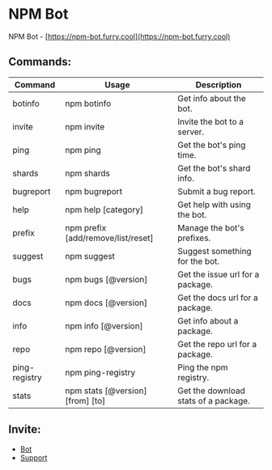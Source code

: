 # NPM Bot

NPM Bot - [https://npm-bot.furry.cool](https://npm-bot.furry.cool)

## Commands:

| Command       | Usage                                      | Description                          |
|---------------|--------------------------------------------|--------------------------------------|
| botinfo       | npm botinfo                                | Get info about the bot.              |
| invite        | npm invite                                 | Invite the bot to a server.          |
| ping          | npm ping                                   | Get the bot's ping time.             |
| shards        | npm shards                                 | Get the bot's shard info.            |
| bugreport     | npm bugreport <report>                     | Submit a bug report.                 |
| help          | npm help [category]                        | Get help with using the bot.         |
| prefix        | npm prefix [add/remove/list/reset]         | Manage the bot's prefixes.           |
| suggest       | npm suggest <suggestion>                   | Suggest something for the bot.       |
| bugs          | npm bugs <package>[@version]               | Get the issue url for a package.     |
| docs          | npm docs <package>[@version]               | Get the docs url for a package.      |
| info          | npm info <package>[@version]               | Get info about a package.            |
| repo          | npm repo <package>[@version]               | Get the repo url for a package.      |
| ping-registry | npm ping-registry                          | Ping the npm registry.               |
| stats         | npm stats <package>[@version] [from]  [to] | Get the download stats of a package. |

## Invite:
* [Bot](https://npm-botapi.furry.cool/invite/add)
* [Support](https://npm-botapi.furry.cool/invite/support)
